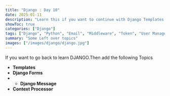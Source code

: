 ```yaml
---
title: "Django : Day 10"
date: 2025-01-11
description: "Learn this if you want to continue with Django Templates based website"
showToc: true
categories: ["Django"]
tags: ["Django", "Python", "Email", "Middleware", "Token", "User Management", "Backend", "Web Development"]
summary: "Some Left over topics"
images: ["/images/django/django.jpg"]
---
```


If you want to go back to learn DJANGO.Then add the following Topics
- **Templates**
- **Django Forms**
- - **Django Message**
- **Context Processor**
